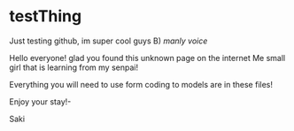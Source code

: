 # testThing
Just testing github, im super cool guys B) *manly voice*

Hello everyone! glad you found this unknown page on the internet
Me small girl that is learning from my senpai!

Everything you will need to use form coding to models are in these files!

Enjoy your stay!-

Saki
